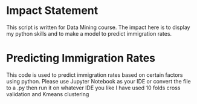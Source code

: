 # Impact Statement
This script is written for Data Mining course. The impact here is to display my python skills and to make a model to predict immigration rates.

# Predicting Immigration Rates
This code is used to predict immigration rates based on certain factors using python.
Please use Jupyter Notebook as your IDE or convert the file to a .py then run it on whatever IDE you like
I have used 10 folds cross validation and Kmeans clustering
